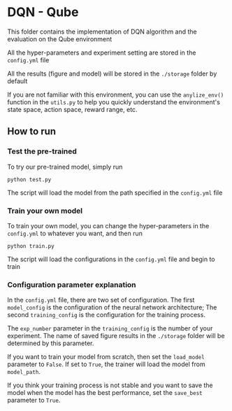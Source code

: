 # DQN - Qube

This folder contains the implementation of DQN algorithm and the evaluation on the Qube environment

All the hyper-parameters and experiment setting are stored in the ```config.yml``` file

All the results (figure and model) will be stored in the ```./storage``` folder by default

If you are not familiar with this environment, you can use the  `anylize_env()`  function in the `utils.py` to help you quickly understand the environment's state space, action space, reward range, etc.

## How to run

### Test the pre-trained

To try our pre-trained model, simply run

```angularjs
python test.py
```

The script will load the model from the path specified in the ```config.yml``` file
 
### Train your own model

To train your own model, you can change the hyper-parameters in the ```config.yml``` to whatever you want,
and then run

```angularjs
python train.py
```

The script will load the configurations in the ```config.yml``` file and begin to train

### Configuration parameter explanation

In the ```config.yml``` file, there are two set of configuration.
The first `model_config` is the configuration of the neural network architecture;
The second `training_config` is the configuration for the training process.

The `exp_number` parameter in the `training_config` is the number of your experiment. The name of saved figure results in the `./storage` folder will be determined by this parameter.

If you want to train your model from scratch, then set the `load_model` parameter to `False`. If set to `True`, the trainer will load the model from `model_path`.

If you think your training process is not stable and you want to save the model when the model has the best performance, set the `save_best` parameter to `True`.

